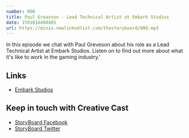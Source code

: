 ```yaml
---
number: 000
title: Paul Greavson - Lead Technical Artist at Embark Studios
date: 1591016400405
url: https://minio.newlinkedlist.com/thestoryboard/000.mp3
---
```


In this episode we chat with Paul Greveson about his role as a Lead Technical Artist at Embark Studios. Listen on to find out more about what it\'s like to work in the gaming industry.'

## Links
* [Embark Studios](https://www.facebook.com/embark.games/)

## Keep in touch with Creative Cast
* [StoryBoard Facebook](https://www.facebook.com/thestoryboardhub/)
* [StoryBoard Twitter](https://twitter.com/storyboardhub/)